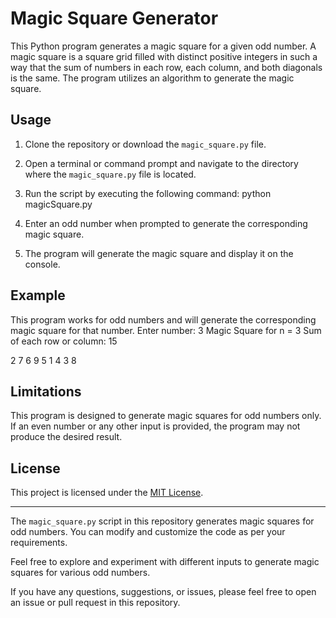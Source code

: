 # Magic Square Generator

This Python program generates a magic square for a given odd number. A magic square is a square grid filled with distinct positive integers in such a way that the sum of numbers in each row, each column, and both diagonals is the same. The program utilizes an algorithm to generate the magic square.

## Usage

1. Clone the repository or download the `magic_square.py` file.

2. Open a terminal or command prompt and navigate to the directory where the `magic_square.py` file is located.

3. Run the script by executing the following command:
python magicSquare.py

4. Enter an odd number when prompted to generate the corresponding magic square.

5. The program will generate the magic square and display it on the console.

## Example
This program works for odd numbers and will generate the corresponding magic square for that number.
Enter number: 3
Magic Square for n = 3
Sum of each row or column: 15

2 7 6
9 5 1
4 3 8

## Limitations

This program is designed to generate magic squares for odd numbers only. If an even number or any other input is provided, the program may not produce the desired result.

## License

This project is licensed under the [MIT License](LICENSE).

---

The `magic_square.py` script in this repository generates magic squares for odd numbers. You can modify and customize the code as per your requirements.

Feel free to explore and experiment with different inputs to generate magic squares for various odd numbers.

If you have any questions, suggestions, or issues, please feel free to open an issue or pull request in this repository.
